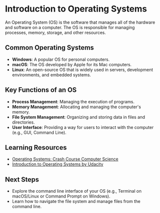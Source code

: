 # Introduction to Operating Systems

An Operating System (OS) is the software that manages all of the hardware and software on a computer. The OS is responsible for managing processes, memory, storage, and other resources.

## Common Operating Systems
- **Windows**: A popular OS for personal computers.
- **macOS**: The OS developed by Apple for its Mac computers.
- **Linux**: An open-source OS that is widely used in servers, development environments, and embedded systems.

## Key Functions of an OS
- **Process Management**: Managing the execution of programs.
- **Memory Management**: Allocating and managing the computer's memory.
- **File System Management**: Organizing and storing data in files and directories.
- **User Interface**: Providing a way for users to interact with the computer (e.g., GUI, Command Line).

## Learning Resources
- [Operating Systems: Crash Course Computer Science](https://www.youtube.com/watch?v=26QPDBe-NB8)
- [Introduction to Operating Systems by Udacity](https://www.udacity.com/course/introduction-to-operating-systems--ud923)

## Next Steps
- Explore the command line interface of your OS (e.g., Terminal on macOS/Linux or Command Prompt on Windows).
- Learn how to navigate the file system and manage files from the command line.
